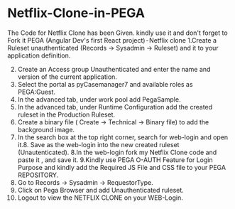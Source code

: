 # Netflix-Clone-in-PEGA
The Code for Netflix Clone has been Given.  kindly use it and don't forget to Fork it
PEGA (Angular Dev's first React project) - Netflix clone
1.Create a Ruleset unauthenticated (Records -> Sysadmin -> Ruleset) and it to your application definition.

2. Create an Access group Unauthenticated and enter the name and version of the current application.
3. Select the portal as pyCasemanager7 and available roles as PEGA:Guest.
4. In the advanced tab, under work pool add PegaSample.
5. In the advanced tab, under Runtime Configuration add the created ruleset in the Production Ruleset.
6. Create a binary file ( Create -> Technical -> Binary file) to add the background image.
7. In the search box at the top right corner, search for web-login and open it.8. Save as the web-login into the new created ruleset (Unautenticated).
8.In the web-login fork my Netflix Clone code and paste it , and save it.
9.Kindly use PEGA O-AUTH Feature for Login Purpose and kindly add the Required JS File and CSS file to your PEGA REPOSITORY.
10. Go to Records -> Sysadmin -> RequestorType.
11. Click on Pega Browser and add Unauthenticated ruleset.
12. Logout to view the NETFLIX CLONE on your WEB-Login.
